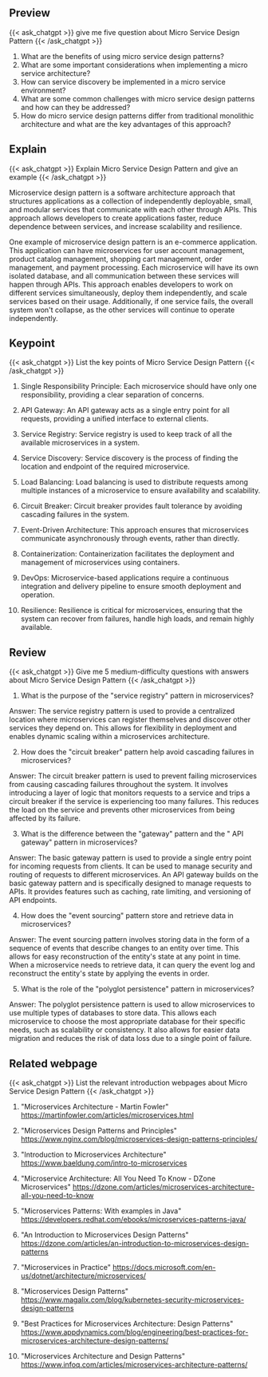## Preview
{{< ask_chatgpt >}}
give me five question about Micro Service Design Pattern
{{< /ask_chatgpt >}}



1. What are the benefits of using micro service design patterns?
2. What are some important considerations when implementing a micro service architecture?
3. How can service discovery be implemented in a micro service environment?
4. What are some common challenges with micro service design patterns and how can they be addressed?
5. How do micro service design patterns differ from traditional monolithic architecture and what are the key advantages of this approach?   

## Explain
{{< ask_chatgpt >}}
Explain Micro Service Design Pattern and give an example
{{< /ask_chatgpt >}}



Microservice design pattern is a software architecture approach that structures applications as a collection of independently deployable, small, and modular services that communicate with each other through APIs. This approach allows developers to create applications faster, reduce dependence between services, and increase scalability and resilience.

One example of microservice design pattern is an e-commerce application. This application can have microservices for user account management, product catalog management, shopping cart management, order management, and payment processing. Each microservice will have its own isolated database, and all communication between these services will happen through APIs. This approach enables developers to work on different services simultaneously, deploy them independently, and scale services based on their usage. Additionally, if one service fails, the overall system won't collapse, as the other services will continue to operate independently.   

## Keypoint
{{< ask_chatgpt >}}
List the key points of Micro Service Design Pattern
{{< /ask_chatgpt >}}



1. Single Responsibility Principle: Each microservice should have only one responsibility, providing a clear separation of concerns.

2. API Gateway: An API gateway acts as a single entry point for all requests, providing a unified interface to external clients.

3. Service Registry: Service registry is used to keep track of all the available microservices in a system.

4. Service Discovery: Service discovery is the process of finding the location and endpoint of the required microservice.

5. Load Balancing: Load balancing is used to distribute requests among multiple instances of a microservice to ensure availability and scalability.

6. Circuit Breaker: Circuit breaker provides fault tolerance by avoiding cascading failures in the system.

7. Event-Driven Architecture: This approach ensures that microservices communicate asynchronously through events, rather than directly.

8. Containerization: Containerization facilitates the deployment and management of microservices using containers.

9. DevOps: Microservice-based applications require a continuous integration and delivery pipeline to ensure smooth deployment and operation.

10. Resilience: Resilience is critical for microservices, ensuring that the system can recover from failures, handle high loads, and remain highly available.   

## Review
{{< ask_chatgpt >}}
Give me 5 medium-difficulty questions with answers about Micro Service Design Pattern
{{< /ask_chatgpt >}}



1. What is the purpose of the "service registry" pattern in microservices? 

Answer: The service registry pattern is used to provide a centralized location where microservices can register themselves and discover other services they depend on. This allows for flexibility in deployment and enables dynamic scaling within a microservices architecture.

2. How does the "circuit breaker" pattern help avoid cascading failures in microservices? 

Answer: The circuit breaker pattern is used to prevent failing microservices from causing cascading failures throughout the system. It involves introducing a layer of logic that monitors requests to a service and trips a circuit breaker if the service is experiencing too many failures. This reduces the load on the service and prevents other microservices from being affected by its failure.

3. What is the difference between the "gateway" pattern and the " API gateway" pattern in microservices? 

Answer: The basic gateway pattern is used to provide a single entry point for incoming requests from clients. It can be used to manage security and routing of requests to different microservices. An API gateway builds on the basic gateway pattern and is specifically designed to manage requests to APIs. It provides features such as caching, rate limiting, and versioning of API endpoints.

4. How does the "event sourcing" pattern store and retrieve data in microservices? 

Answer: The event sourcing pattern involves storing data in the form of a sequence of events that describe changes to an entity over time. This allows for easy reconstruction of the entity's state at any point in time. When a microservice needs to retrieve data, it can query the event log and reconstruct the entity's state by applying the events in order.

5. What is the role of the "polyglot persistence" pattern in microservices? 

Answer: The polyglot persistence pattern is used to allow microservices to use multiple types of databases to store data. This allows each microservice to choose the most appropriate database for their specific needs, such as scalability or consistency. It also allows for easier data migration and reduces the risk of data loss due to a single point of failure.   

## Related webpage
{{< ask_chatgpt >}}
List the relevant introduction webpages about Micro Service Design Pattern
{{< /ask_chatgpt >}}



1. "Microservices Architecture - Martin Fowler"
https://martinfowler.com/articles/microservices.html

2. "Microservices Design Patterns and Principles" 
https://www.nginx.com/blog/microservices-design-patterns-principles/

3. "Introduction to Microservices Architecture" 
https://www.baeldung.com/intro-to-microservices

4. "Microservice Architecture: All You Need To Know - DZone Microservices" 
https://dzone.com/articles/microservices-architecture-all-you-need-to-know

5. "Microservices Patterns: With examples in Java" 
https://developers.redhat.com/ebooks/microservices-patterns-java/

6. "An Introduction to Microservices Design Patterns" 
https://dzone.com/articles/an-introduction-to-microservices-design-patterns

7. "Microservices in Practice" 
https://docs.microsoft.com/en-us/dotnet/architecture/microservices/

8. "Microservices Design Patterns" 
https://www.magalix.com/blog/kubernetes-security-microservices-design-patterns

9. "Best Practices for Microservices Architecture: Design Patterns" 
https://www.appdynamics.com/blog/engineering/best-practices-for-microservices-architecture-design-patterns/

10. "Microservices Architecture and Design Patterns" 
https://www.infoq.com/articles/microservices-architecture-patterns/   

